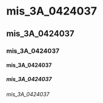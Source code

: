 # mis_3A_0424037
## mis_3A_0424037
### mis_3A_0424037
#### mis_3A_0424037
##### mis_3A_0424037
###### mis_3A_0424037
